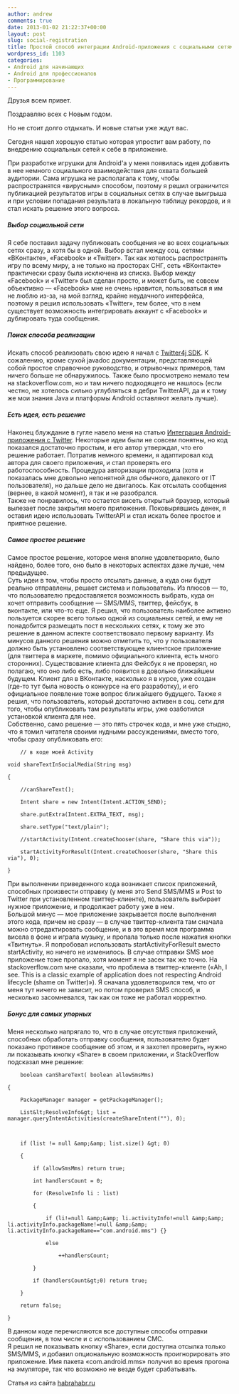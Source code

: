 ```yaml
---
author: andrew
comments: true
date: 2013-01-02 21:22:37+00:00
layout: post
slug: social-registration
title: Простой способ интеграции Android-приложения с социальными сетями
wordpress_id: 1103
categories:
- Android для начинающих
- Android для профессионалов
- Программирование
---
```


Друзья всем привет.





Поздравляю всех с Новым годом.





Но не стоит долго отдыхать. И новые статьи уже ждут вас.


<!-- more -->


Сегодня нашел хорошую статью которая упростит вам работу, по внедрению социальных сетей к себе в приложение.





При разработке игрушки для Android'а у меня появилась идея добавить в нее немного социального взаимодействия для охвата большей аудитории. Сама игрушка не располагала к тому, чтобы распространятся «вирусным» способом, поэтому я решил ограничится публикацией результатов игры в социальных сетях в случае выигрыша и при условии попадания результата в локальную таблицу рекордов, и я стал искать решение этого вопроса.  
  
  






##### Выбор социальной сети





  
Я себе поставил задачу публиковать сообщения не во всех социальных сетях сразу, а хотя бы в одной. Выбор встал между соц. сетями «ВКонтакте», «Facebook» и «Twitter». Так как хотелось распространять игру по всему миру, а не только на просторах СНГ, сеть «ВКонтакте» практически сразу была исключена из списка. Выбор между «Facebook» и «Twitter» был сделан просто, и может быть, не совсем объективно — «Facebook» мне не очень нравится, пользоваться я им не люблю из-за, на мой взгляд, крайне неудачного интерфейса, поэтому я решил использовать «Twitter», тем более, что в нем существует возможность интегрировать аккаунт с «Facebook» и дублировать туда сообщения.  
  






##### Поиск способа реализации





  
Искать способ реализовать свою идею я начал с [Twitter4j SDK](http://twitter4j.org/en/index.html). К сожалению, кроме сухой javadoc документации, представляющей собой простое справочное руководство, и отрывочных примеров, там ничего больше не обнаружилось. Также было просмотрено немало тем на stackoverflow.com, но и там ничего подходящего не нашлось (если честно, не хотелось сильно углубляться в дебри TwitterAPI, да и к тому же мои знания Java и платформы Android оставляют желать лучше).  
  






##### Есть идея, есть решение





  
Наконец блуждание в гугле навело меня на статью [Интеграция Android-приложения с Twitter](http://idev.by/android/20828/). Некоторые идеи были не совсем понятны, но код показался достаточно простым, и его автор утверждал, что его решение работает. Потратив немного времени, я адаптировал код автора для своего приложения, и стал проверять его работоспособность. Процедура авторизации проходила (хотя и показалась мне довольно непонятной для обычного, далекого от IT пользователя), но дальше дело не двигалось. Как отсылать сообщения (вернее, в какой момент), я так и не разобрался.  
Также не понравилось, что остается висеть открытый браузер, который вылезает после закрытия моего приложения. Поковырявшись денек, я оставил идею использовать TwitterAPI и стал искать более простое и приятное решение.  
  






##### Самое простое решение





  
Самое простое решение, которое меня вполне удовлетворило, было найдено, более того, оно было в некоторых аспектах даже лучше, чем предыдущее.  
Суть идеи в том, чтобы просто отсылать данные, а куда они будут реально отправлены, решает система и пользователь. Из плюсов — то, что пользователю предоставляется возможность выбрать, куда он хочет отправить сообщение — SMS/MMS, твиттер, фейсбук, в вконтакте, или что-то еще. Я решил, что пользователь наиболее активно пользуется скорее всего только одной из социальных сетей, и ему не понадобится размещать пост в нескольких сетях, к тому же это решение в данном аспекте соответствовало первому варианту. Из минусов данного решения можно отметить то, что у пользователя должно быть установлено соответствующее клиентское приложение (для твиттера в маркете, помимо официального клиента, есть много сторонних). Существование клиента для Фейсбук я не проверял, но полагаю, что оно либо есть, либо появится в довольно ближайшем будущем. Клиент для в ВКонтакте, насколько я в курсе, уже создан (где-то тут была новость о конкурсе на его разработку), и его официальное появление тоже вопрос ближайшего будущего. Также я решил, что пользователь, который достаточно активен в соц. сети для того, чтобы опубликовать там результаты игры, уже озаботился установкой клиента для нее.  
Собственно, само решение — это пять строчек кода, и мне уже стыдно, что я томил читателя своими нудными рассуждениями, вместо того, чтобы сразу опубликовать его:  
  








		// в коде моей Activity

    void shareTextInSocialMedia(String msg)

    {

    	//canShareText();

    	Intent share = new Intent(Intent.ACTION_SEND);

        share.putExtra(Intent.EXTRA_TEXT, msg);

        share.setType("text/plain");

        //startActivity(Intent.createChooser(share, "Share this via"));

        startActivityForResult(Intent.createChooser(share, "Share this via"), 0);

    }    



  
При выполнении приведенного кода возникает список приложений, способных произвести отправку (у меня это Send SMS/MMS и Post to Twitter при установленном твиттер-клиенте), пользователь выбирает нужное приложение, и продолжает работу уже в нем.   
Большой минус — мое приложение закрывается после выполнения этого кода, причем не сразу — в случае твиттер-клиента там сначала можно отредактировать сообщение, и в это время моя программа висела в фоне и играла музыку, и пропала только после нажатия кнопки «Твитнуть». Я попробовал использовать startActivityForResult вместо startActivity, но ничего не изменилось. В случае отправки SMS мое приложение тоже пропало, хотя момент я не засек так же точно. На stackoverflow.com мне сказали, что проблема в твиттер-клиенте («Ah, I see. This is a classic example of application does not respecting Android lifecycle (shame on Twitter)»). Я сначала удовлетворился тем, что от меня тут ничего не зависит, но потом проверил SMS способ, и несколько засомневался, так как он тоже не работал корректно.  
  






##### Бонус для самых упорных





  
Меня несколько напрягало то, что в случае отсутствия приложений, способных обработать отправку сообщения, пользователю будет показано противное сообщение об этом, и я захотел проверить, нужно ли показывать кнопку «Share» в своем приложении, и StackOverflow подсказал мне решение:  
  





		boolean canShareText( boolean allowSmsMms)

    {

        PackageManager manager = getPackageManager();

        List&lt;ResolveInfo&gt; list = manager.queryIntentActivities(createShareIntent(""), 0);



        if (list != null &amp;&amp; list.size() &gt; 0) 

        {

    		if (allowSmsMms) return true;

    		int handlersCount = 0;

    		for (ResolveInfo li : list)

    		{

    			if (li!=null &amp;&amp; li.activityInfo!=null &amp;&amp; li.activityInfo.packageName!=null &amp;&amp; li.activityInfo.packageName=="com.android.mms") {}

    			else

    				++handlersCount;

    		}

    		if (handlersCount&gt;0) return true;

        } 

    	return false;

    }




  
В данном коде перечисляются все доступные способы отправки сообщения, в том числе и с использованием СМС.  
Я решил не показывать кнопку «Share», если доступна отсылка только SMS/MMS, и добавил опциональную возможность проигнорировать это приложение. Имя пакета «com.android.mms» получил во время прогона на эмуляторе, так что возможно не везде будет срабатывать.





Статья из сайта [habrahabr.ru](http://habrahabr.ru/post/164187/)
